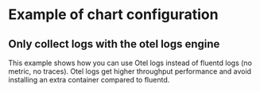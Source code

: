 # Example of chart configuration

## Only collect logs with the otel logs engine

This example shows how you can use Otel logs instead of fluentd logs (no metric,
no traces). Otel logs get higher throughput performance and avoid installing an
extra container compared to fluentd.
